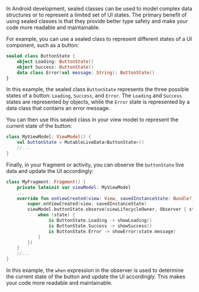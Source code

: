 In Android development, sealed classes can be used to model complex data structures or to represent a limited set of UI states. The primary benefit of using sealed classes is that they provide better type safety and make your code more readable and maintainable.

For example, you can use a sealed class to represent different states of a UI component, such as a button:

```kt
sealed class ButtonState {
    object Loading: ButtonState()
    object Success: ButtonState()
    data class Error(val message: String): ButtonState()
}
```

In this example, the sealed class ```ButtonState``` represents the three possible states of a button: ```Loading```, ```Success```, and ```Error```. The ```Loading``` and ```Success``` states are represented by objects, while the ```Error``` state is represented by a data class that contains an error message.

You can then use this sealed class in your view model to represent the current state of the button:

```kt
class MyViewModel: ViewModel() {
    val buttonState = MutableLiveData<ButtonState>()
    //...
}
```
Finally, in your fragment or activity, you can observe the ```buttonState``` live data and update the UI accordingly:

```kt
class MyFragment: Fragment() {
    private lateinit var viewModel: MyViewModel
    ...
    override fun onViewCreated(view: View, savedInstanceState: Bundle?) {
        super.onViewCreated(view, savedInstanceState)
        viewModel.buttonState.observe(viewLifecycleOwner, Observer { state ->
            when (state) {
                is ButtonState.Loading -> showLoading()
                is ButtonState.Success -> showSuccess()
                is ButtonState.Error -> showError(state.message)
            }
        })
    }
    //...
}
```
In this example, the ```when``` expression in the observer is used to determine the current state of the button and update the UI accordingly. This makes your code more readable and maintainable.
